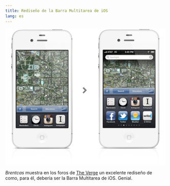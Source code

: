 ```yaml
---
title: Rediseño de la Barra Multitarea de iOS
lang: es
---
```


![Barra Multitarea][1]

_Brentcas_ muestra en los foros de [The Verge][2] un excelente rediseño de como, para él, debería ser la Barra Multitarea de iOS. Genial.

   [1]: /media/2012/05/barra-multitarea.jpg
   [2]: //theverge.com

